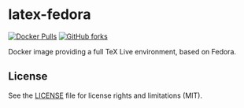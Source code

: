 # latex-fedora

[![Docker Pulls](https://img.shields.io/docker/pulls/mkaput/latex-fedora)][docker-hub]
[![GitHub forks](https://img.shields.io/github/forks/mkaput/docker-latex-fedora?style=social)][github]

Docker image providing a full TeX Live environment, based on Fedora.

## License

See the [LICENSE] file for license rights and limitations (MIT).

[github]: https://github.com/mkaput/docker-latex-fedora
[docker-hub]: https://hub.docker.com/r/mkaput/latex-fedora
[LICENSE]: https://github.com/mkaput/docker-latex-fedora/blob/master/LICENSE.txt
